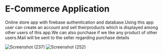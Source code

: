# E-Commerce Application
Online store app with firebase authentication and database.Using this app user can create an account and sell theirproducts which is displayed among other users of this app.We can also purchase if we like any product of other users.Mail will be sent to the seller regarding purchase details
 
![Screenshot (237)](https://user-images.githubusercontent.com/78861911/126934741-b8d16d4b-69ac-4a3c-b140-8123b82d9086.png)
![Screenshot (252)](https://user-images.githubusercontent.com/78861911/126934810-764f4015-96dc-4dfa-af59-932eac806d62.png)

